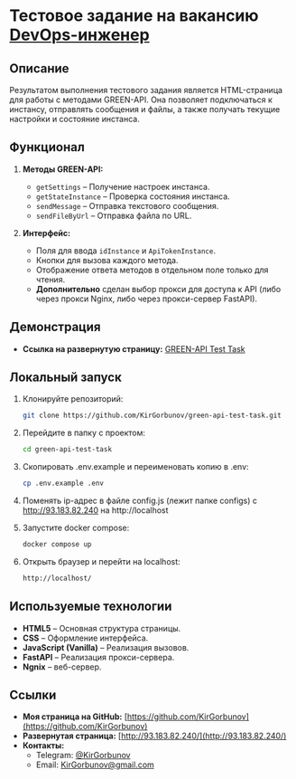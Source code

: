 # Тестовое задание на вакансию [DevOps-инженер](https://hh.ru/vacancy/111238711?hhtmFrom=negotiation_list)

## Описание

Результатом выполнения тестового задания является HTML-страница для работы с методами GREEN-API. Она позволяет подключаться к инстансу, отправлять сообщения и файлы, а также получать текущие настройки и состояние инстанса.

## Функционал

1. **Методы GREEN-API:**
   - `getSettings` – Получение настроек инстанса.
   - `getStateInstance` – Проверка состояния инстанса.
   - `sendMessage` – Отправка текстового сообщения.
   - `sendFileByUrl` – Отправка файла по URL.

2. **Интерфейс:**
   - Поля для ввода `idInstance` и `ApiTokenInstance`.
   - Кнопки для вызова каждого метода.
   - Отображение ответа методов в отдельном поле только для чтения.
   - **Дополнительно** сделан выбор прокси для доступа к API (либо через прокси Nginx, либо через прокси-сервер FastAPI).

## Демонстрация

- **Ссылка на развернутую страницу:** [GREEN-API Test Task](http://93.183.82.240/)

## Локальный запуск

1. Клонируйте репозиторий:
   ```bash
   git clone https://github.com/KirGorbunov/green-api-test-task.git
   ```

2. Перейдите в папку с проектом:
   ```bash
   cd green-api-test-task
   ```

3. Скопировать .env.example и переименовать копию в .env:
   ```bash
   cp .env.example .env
   ```
   
4. Поменять ip-адрес в файле config.js (лежит папке configs) c http://93.183.82.240 на http://localhost

5. Запустите docker compose:
   ```bash
   docker compose up
   ```

6. Открыть браузер и перейти на localhost:
   ```bash
   http://localhost/
   ```

## Используемые технологии

- **HTML5** – Основная структура страницы.
- **CSS** – Оформление интерфейса.
- **JavaScript (Vanilla)** – Реализация вызовов.
- **FastAPI** – Реализация прокси-сервера.
- **Ngnix** – веб-сервер.

## Ссылки

- **Моя страница на GitHub:** [https://github.com/KirGorbunov](https://github.com/KirGorbunov)
- **Развернутая страница:** [http://93.183.82.240/](http://93.183.82.240/)
- **Контакты:**
  - Telegram: [@KirGorbunov](https://t.me/KirGorbunov)
  - Email: KirGorbunov@gmail.com